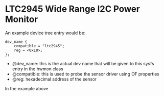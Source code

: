 # LTC2945 Wide Range I2C Power Monitor



An example device tree entry would be:

    dev_name {
        compatible = "ltc2945";
        reg = <0x10>;
    }; 

* @dev_name: this is the actual dev name that will be given to this sysfs entry in the hwmon class
* @compatible: this is used to probe the sensor driver using OF properties
* @reg: hexadecimal address of the sensor


In the example above 
